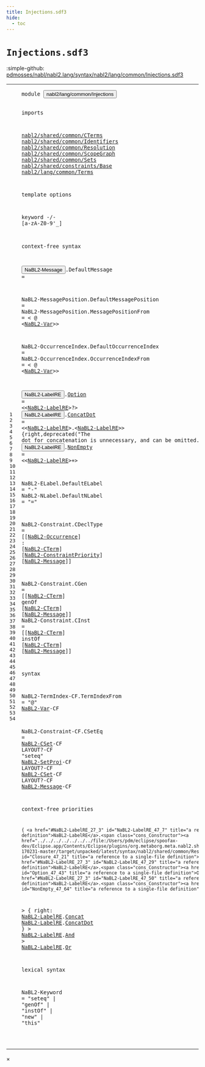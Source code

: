 ```yaml
---
title: Injections.sdf3
hide:
  - toc
---
```


# `Injections.sdf3`

:simple-github: [pdmosses/nabl/nabl2.lang/syntax/nabl2/lang/common/Injections.sdf3]

[pdmosses/nabl/nabl2.lang/syntax/nabl2/lang/common/Injections.sdf3]: https://github.com/pdmosses/nabl/blob/master/nabl2.lang/syntax/nabl2/lang/common/Injections.sdf3 "The source file on GitHub"

<div class="sdf3"><table class="highlighttable"><tbody><tr><td class="linenos"><div class="linenodiv"><pre><span></span>1
2
3
4
5
6
7
8
9
10
11
12
13
14
15
16
17
18
19
20
21
22
23
24
25
26
27
28
29
30
31
32
33
34
35
36
37
38
39
40
41
42
43
44
45
46
47
48
49
50
51
52
53
54
</pre></div></td>
<td class="code"><pre><code><span class="keyword">module</span> <button class="modal-open" id="nabl2/lang/common/Injections_1_8" title="a definition with multiple references" data-urls="../Main.sdf3/#nabl2/lang/common/Injections line 7_3; ../../rules/CGen.sdf3/#nabl2/lang/common/Injections line 10_3">nabl2/lang/common/Injections</button>

<span class="keyword">imports</span>

  <a href="../../../../../../../file:/Users/pdm/eclipse/spoofax-dev/Eclipse.app/Contents/Eclipse/plugins/org.metaborg.meta.nabl2.shared.eclipse_2.6.0.20231130-170231-master/target/unpacked/latest/syntax/nabl2/shared/common/CTerms.sdf3/#nabl2/shared/common/CTerms_1_8" id="nabl2/shared/common/CTerms_5_3" title="a reference to a single-file definition">nabl2/shared/common/CTerms</a>
  <a href="../../../../../../../file:/Users/pdm/eclipse/spoofax-dev/Eclipse.app/Contents/Eclipse/plugins/org.metaborg.meta.nabl2.shared.eclipse_2.6.0.20231130-170231-master/target/unpacked/latest/syntax/nabl2/shared/common/Identifiers.sdf3/#nabl2/shared/common/Identifiers_1_8" id="nabl2/shared/common/Identifiers_6_3" title="a reference to a single-file definition">nabl2/shared/common/Identifiers</a>
  <a href="../../../../../../../file:/Users/pdm/eclipse/spoofax-dev/Eclipse.app/Contents/Eclipse/plugins/org.metaborg.meta.nabl2.shared.eclipse_2.6.0.20231130-170231-master/target/unpacked/latest/syntax/nabl2/shared/common/Resolution.sdf3/#nabl2/shared/common/Resolution_1_8" id="nabl2/shared/common/Resolution_7_3" title="a reference to a single-file definition">nabl2/shared/common/Resolution</a>
  <a href="../../../../../../../file:/Users/pdm/eclipse/spoofax-dev/Eclipse.app/Contents/Eclipse/plugins/org.metaborg.meta.nabl2.shared.eclipse_2.6.0.20231130-170231-master/target/unpacked/latest/syntax/nabl2/shared/common/ScopeGraph.sdf3/#nabl2/shared/common/ScopeGraph_1_8" id="nabl2/shared/common/ScopeGraph_8_3" title="a reference to a single-file definition">nabl2/shared/common/ScopeGraph</a>
  <a href="../../../../../../../file:/Users/pdm/eclipse/spoofax-dev/Eclipse.app/Contents/Eclipse/plugins/org.metaborg.meta.nabl2.shared.eclipse_2.6.0.20231130-170231-master/target/unpacked/latest/syntax/nabl2/shared/common/Sets.sdf3/#nabl2/shared/common/Sets_1_8" id="nabl2/shared/common/Sets_9_3" title="a reference to a single-file definition">nabl2/shared/common/Sets</a>
  <a href="../../../../../../../file:/Users/pdm/eclipse/spoofax-dev/Eclipse.app/Contents/Eclipse/plugins/org.metaborg.meta.nabl2.shared.eclipse_2.6.0.20231130-170231-master/target/unpacked/latest/syntax/nabl2/shared/constraints/Base.sdf3/#nabl2/shared/constraints/Base_1_8" id="nabl2/shared/constraints/Base_10_3" title="a reference to a single-file definition">nabl2/shared/constraints/Base</a>
  <a href="../Terms.sdf3/#nabl2/lang/common/Terms_1_8" id="nabl2/lang/common/Terms_11_3" title="a reference to a single-file definition">nabl2/lang/common/Terms</a>

<span class="keyword">template options</span>

  <span class="keyword">keyword</span> -/- [<span class="cons_Regular">a</span>-<span class="cons_Regular">z</span><span class="cons_Regular">A</span>-<span class="cons_Regular">Z</span><span class="cons_Regular">0</span>-<span class="cons_Regular">9</span>\'\_]

<span class="keyword">context-free syntax</span>

  <button class="modal-open" id="NaBL2-Message_19_3" title="a definition with multiple references" data-urls="#NaBL2-Message line 34_96, 36_64, 37_65, 43_118">NaBL2-Message</button>.<span class="cons_Constructor"><span id="DefaultMessage_19_17" title="a definition with no references">DefaultMessage</span></span> =

  <span id="NaBL2-MessagePosition_21_3" title="a definition with no references">NaBL2-MessagePosition</span>.<span class="cons_Constructor"><span id="DefaultMessagePosition_21_25" title="a definition with no references">DefaultMessagePosition</span></span> =
  <span id="NaBL2-MessagePosition_22_3" title="a definition with no references">NaBL2-MessagePosition</span>.<span class="cons_Constructor"><span id="MessagePositionFrom_22_25" title="a definition with no references">MessagePositionFrom</span></span>    = &lt; <span class="cons_String">@</span> &lt;<a href="../Terms.sdf3/#NaBL2-Var_13_3" id="NaBL2-Var_22_55" title="a reference to a single-file definition">NaBL2-Var</a>&gt;&gt;

  <span id="NaBL2-OccurrenceIndex_24_3" title="a definition with no references">NaBL2-OccurrenceIndex</span>.<span class="cons_Constructor"><span id="DefaultOccurrenceIndex_24_25" title="a definition with no references">DefaultOccurrenceIndex</span></span> =
  <span id="NaBL2-OccurrenceIndex_25_3" title="a definition with no references">NaBL2-OccurrenceIndex</span>.<span class="cons_Constructor"><span id="OccurrenceIndexFrom_25_25" title="a definition with no references">OccurrenceIndexFrom</span></span>    = &lt; <span class="cons_String">@</span> &lt;<a href="../Terms.sdf3/#NaBL2-Var_13_3" id="NaBL2-Var_25_55" title="a reference to a single-file definition">NaBL2-Var</a>&gt;&gt;

  <button class="modal-open" id="NaBL2-LabelRE_27_3" title="a definition with multiple references" data-urls="#NaBL2-LabelRE line 27_31, 28_31, 28_47, 29_30, 47_7, 47_29, 47_50, 48_14, 48_35, 49_5, 50_5">NaBL2-LabelRE</button>.<span class="cons_Constructor"><a href="#Option_47_43" id="Option_27_17" title="a definition with a single reference">Option</a></span>    = &lt;&lt;<a href="#NaBL2-LabelRE_27_3" id="NaBL2-LabelRE_27_31" title="a reference to a single-file definition">NaBL2-LabelRE</a>&gt;<span class="cons_String">?</span>&gt;
  <button class="modal-open" id="NaBL2-LabelRE_28_3" title="a definition with multiple references" data-urls="#NaBL2-LabelRE line 27_31, 28_31, 28_47, 29_30, 47_7, 47_29, 47_50, 48_14, 48_35, 49_5, 50_5">NaBL2-LabelRE</button>.<span class="cons_Constructor"><a href="#ConcatDot_48_49" id="ConcatDot_28_17" title="a definition with a single reference">ConcatDot</a></span> = &lt;&lt;<a href="#NaBL2-LabelRE_27_3" id="NaBL2-LabelRE_28_31" title="a reference to a single-file definition">NaBL2-LabelRE</a>&gt;<span class="cons_String">.</span>&lt;<a href="#NaBL2-LabelRE_27_3" id="NaBL2-LabelRE_28_47" title="a reference to a single-file definition">NaBL2-LabelRE</a>&gt;&gt;  {<span class="keyword">right</span>,<span class="keyword">deprecated</span>("The dot for concatenation is unnecessary, and can be omitted.")}
  <button class="modal-open" id="NaBL2-LabelRE_29_3" title="a definition with multiple references" data-urls="#NaBL2-LabelRE line 27_31, 28_31, 28_47, 29_30, 47_7, 47_29, 47_50, 48_14, 48_35, 49_5, 50_5">NaBL2-LabelRE</button>.<span class="cons_Constructor"><a href="#NonEmpty_47_64" id="NonEmpty_29_17" title="a definition with a single reference">NonEmpty</a></span> = &lt;&lt;<a href="#NaBL2-LabelRE_27_3" id="NaBL2-LabelRE_29_30" title="a reference to a single-file definition">NaBL2-LabelRE</a>&gt;<span class="cons_String">+</span>&gt;

  <span id="NaBL2-ELabel_31_3" title="a definition with no references">NaBL2-ELabel</span>.<span class="cons_Constructor"><span id="DefaultELabel_31_16" title="a definition with no references">DefaultELabel</span></span> = <span class="cons_Lit">"-"</span>
  <span id="NaBL2-NLabel_32_3" title="a definition with no references">NaBL2-NLabel</span>.<span class="cons_Constructor"><span id="DefaultNLabel_32_16" title="a definition with no references">DefaultNLabel</span></span> = <span class="cons_Lit">"="</span>

  <span id="NaBL2-Constraint_34_3" title="a definition with no references">NaBL2-Constraint</span>.<span class="cons_Constructor"><span id="CDeclType_34_20" title="a definition with no references">CDeclType</span></span> = [[<a href="../../../../../../../file:/Users/pdm/eclipse/spoofax-dev/Eclipse.app/Contents/Eclipse/plugins/org.metaborg.meta.nabl2.shared.eclipse_2.6.0.20231130-170231-master/target/unpacked/latest/syntax/nabl2/shared/common/ScopeGraph.sdf3/#NaBL2-Occurrence_23_3" id="NaBL2-Occurrence_34_34" title="a reference to a single-file definition">NaBL2-Occurrence</a>] <span class="cons_String">:</span> [<a href="../../../../../../../file:/Users/pdm/eclipse/spoofax-dev/Eclipse.app/Contents/Eclipse/plugins/org.metaborg.meta.nabl2.shared.eclipse_2.6.0.20231130-170231-master/target/unpacked/latest/syntax/nabl2/shared/common/CTerms.sdf3/#NaBL2-CTerm_13_3" id="NaBL2-CTerm_34_55" title="a reference to a single-file definition">NaBL2-CTerm</a>] [<a href="../../../../../../../file:/Users/pdm/eclipse/spoofax-dev/Eclipse.app/Contents/Eclipse/plugins/org.metaborg.meta.nabl2.shared.eclipse_2.6.0.20231130-170231-master/target/unpacked/latest/syntax/nabl2/shared/constraints/Base.sdf3/#NaBL2-ConstraintPriority_44_3" id="NaBL2-ConstraintPriority_34_69" title="a reference to a single-file definition">NaBL2-ConstraintPriority</a>] [<a href="#NaBL2-Message_19_3" id="NaBL2-Message_34_96" title="a reference to a single-file definition">NaBL2-Message</a>]]

  <span id="NaBL2-Constraint_36_3" title="a definition with no references">NaBL2-Constraint</span>.<span class="cons_Constructor"><span id="CGen_36_20" title="a definition with no references">CGen</span></span>  = [[<a href="../../../../../../../file:/Users/pdm/eclipse/spoofax-dev/Eclipse.app/Contents/Eclipse/plugins/org.metaborg.meta.nabl2.shared.eclipse_2.6.0.20231130-170231-master/target/unpacked/latest/syntax/nabl2/shared/common/CTerms.sdf3/#NaBL2-CTerm_13_3" id="NaBL2-CTerm_36_30" title="a reference to a single-file definition">NaBL2-CTerm</a>] <span class="cons_String">genOf</span> [<a href="../../../../../../../file:/Users/pdm/eclipse/spoofax-dev/Eclipse.app/Contents/Eclipse/plugins/org.metaborg.meta.nabl2.shared.eclipse_2.6.0.20231130-170231-master/target/unpacked/latest/syntax/nabl2/shared/common/CTerms.sdf3/#NaBL2-CTerm_13_3" id="NaBL2-CTerm_36_50" title="a reference to a single-file definition">NaBL2-CTerm</a>] [<a href="#NaBL2-Message_19_3" id="NaBL2-Message_36_64" title="a reference to a single-file definition">NaBL2-Message</a>]]
  <span id="NaBL2-Constraint_37_3" title="a definition with no references">NaBL2-Constraint</span>.<span class="cons_Constructor"><span id="CInst_37_20" title="a definition with no references">CInst</span></span> = [[<a href="../../../../../../../file:/Users/pdm/eclipse/spoofax-dev/Eclipse.app/Contents/Eclipse/plugins/org.metaborg.meta.nabl2.shared.eclipse_2.6.0.20231130-170231-master/target/unpacked/latest/syntax/nabl2/shared/common/CTerms.sdf3/#NaBL2-CTerm_13_3" id="NaBL2-CTerm_37_30" title="a reference to a single-file definition">NaBL2-CTerm</a>] <span class="cons_String">instOf</span> [<a href="../../../../../../../file:/Users/pdm/eclipse/spoofax-dev/Eclipse.app/Contents/Eclipse/plugins/org.metaborg.meta.nabl2.shared.eclipse_2.6.0.20231130-170231-master/target/unpacked/latest/syntax/nabl2/shared/common/CTerms.sdf3/#NaBL2-CTerm_13_3" id="NaBL2-CTerm_37_51" title="a reference to a single-file definition">NaBL2-CTerm</a>] [<a href="#NaBL2-Message_19_3" id="NaBL2-Message_37_65" title="a reference to a single-file definition">NaBL2-Message</a>]]

<span class="keyword">syntax</span>

  <span id="NaBL2-TermIndex_41_3" title="a definition with no references">NaBL2-TermIndex</span><span class="keyword">-CF</span>.<span class="cons_Constructor"><span id="TermIndexFrom_41_22" title="a definition with no references">TermIndexFrom</span></span> = <span class="cons_Lit">"@"</span> <a href="../Terms.sdf3/#NaBL2-Var_13_3" id="NaBL2-Var_41_42" title="a reference to a single-file definition">NaBL2-Var</a><span class="keyword">-CF</span>

  <span id="NaBL2-Constraint_43_3" title="a definition with no references">NaBL2-Constraint</span><span class="keyword">-CF</span>.<span class="cons_Constructor"><span id="CSetEq_43_23" title="a definition with no references">CSetEq</span></span> = <a href="../../../../../../../file:/Users/pdm/eclipse/spoofax-dev/Eclipse.app/Contents/Eclipse/plugins/org.metaborg.meta.nabl2.shared.eclipse_2.6.0.20231130-170231-master/target/unpacked/latest/syntax/nabl2/shared/common/Sets.sdf3/#NaBL2-CSet_25_3" id="NaBL2-CSet_43_32" title="a reference to a single-file definition">NaBL2-CSet</a><span class="keyword">-CF LAYOUT</span>?<span class="keyword">-CF</span> <span class="cons_Lit">"seteq"</span> <a href="../../../../../../../file:/Users/pdm/eclipse/spoofax-dev/Eclipse.app/Contents/Eclipse/plugins/org.metaborg.meta.nabl2.shared.eclipse_2.6.0.20231130-170231-master/target/unpacked/latest/syntax/nabl2/shared/common/Sets.sdf3/#NaBL2-SetProj_20_3" id="NaBL2-SetProj_43_65" title="a reference to a single-file definition">NaBL2-SetProj</a><span class="keyword">-CF LAYOUT</span>?<span class="keyword">-CF</span> <a href="../../../../../../../file:/Users/pdm/eclipse/spoofax-dev/Eclipse.app/Contents/Eclipse/plugins/org.metaborg.meta.nabl2.shared.eclipse_2.6.0.20231130-170231-master/target/unpacked/latest/syntax/nabl2/shared/common/Sets.sdf3/#NaBL2-CSet_25_3" id="NaBL2-CSet_43_93" title="a reference to a single-file definition">NaBL2-CSet</a><span class="keyword">-CF LAYOUT</span>?<span class="keyword">-CF</span> <a href="#NaBL2-Message_19_3" id="NaBL2-Message_43_118" title="a reference to a single-file definition">NaBL2-Message</a><span class="keyword">-CF</span>

<span class="keyword">context-free priorities</span>

    { <a href="#NaBL2-LabelRE_27_3" id="NaBL2-LabelRE_47_7" title="a reference to a single-file definition">NaBL2-LabelRE</a>.<span class="cons_Constructor"><a href="../../../../../../../file:/Users/pdm/eclipse/spoofax-dev/Eclipse.app/Contents/Eclipse/plugins/org.metaborg.meta.nabl2.shared.eclipse_2.6.0.20231130-170231-master/target/unpacked/latest/syntax/nabl2/shared/common/Resolution.sdf3/#Closure_46_17" id="Closure_47_21" title="a reference to a single-file definition">Closure</a></span> <a href="#NaBL2-LabelRE_27_3" id="NaBL2-LabelRE_47_29" title="a reference to a single-file definition">NaBL2-LabelRE</a>.<span class="cons_Constructor"><a href="#Option_27_17" id="Option_47_43" title="a reference to a single-file definition">Option</a></span> <a href="#NaBL2-LabelRE_27_3" id="NaBL2-LabelRE_47_50" title="a reference to a single-file definition">NaBL2-LabelRE</a>.<span class="cons_Constructor"><a href="#NonEmpty_29_17" id="NonEmpty_47_64" title="a reference to a single-file definition">NonEmpty</a></span> }
  &gt; { <span class="keyword">right</span>: <a href="#NaBL2-LabelRE_27_3" id="NaBL2-LabelRE_48_14" title="a reference to a single-file definition">NaBL2-LabelRE</a>.<span class="cons_Constructor"><a href="../../../../../../../file:/Users/pdm/eclipse/spoofax-dev/Eclipse.app/Contents/Eclipse/plugins/org.metaborg.meta.nabl2.shared.eclipse_2.6.0.20231130-170231-master/target/unpacked/latest/syntax/nabl2/shared/common/Resolution.sdf3/#Concat_47_17" id="Concat_48_28" title="a reference to a single-file definition">Concat</a></span> <a href="#NaBL2-LabelRE_27_3" id="NaBL2-LabelRE_48_35" title="a reference to a single-file definition">NaBL2-LabelRE</a>.<span class="cons_Constructor"><a href="#ConcatDot_28_17" id="ConcatDot_48_49" title="a reference to a single-file definition">ConcatDot</a></span> }
  &gt; <a href="#NaBL2-LabelRE_27_3" id="NaBL2-LabelRE_49_5" title="a reference to a single-file definition">NaBL2-LabelRE</a>.<span class="cons_Constructor"><a href="../../../../../../../file:/Users/pdm/eclipse/spoofax-dev/Eclipse.app/Contents/Eclipse/plugins/org.metaborg.meta.nabl2.shared.eclipse_2.6.0.20231130-170231-master/target/unpacked/latest/syntax/nabl2/shared/common/Resolution.sdf3/#And_48_17" id="And_49_19" title="a reference to a single-file definition">And</a></span>
  &gt; <a href="#NaBL2-LabelRE_27_3" id="NaBL2-LabelRE_50_5" title="a reference to a single-file definition">NaBL2-LabelRE</a>.<span class="cons_Constructor"><a href="../../../../../../../file:/Users/pdm/eclipse/spoofax-dev/Eclipse.app/Contents/Eclipse/plugins/org.metaborg.meta.nabl2.shared.eclipse_2.6.0.20231130-170231-master/target/unpacked/latest/syntax/nabl2/shared/common/Resolution.sdf3/#Or_49_17" id="Or_50_19" title="a reference to a single-file definition">Or</a></span>

<span class="keyword">lexical syntax</span>

  <span id="NaBL2-Keyword_54_3" title="a definition with no references">NaBL2-Keyword</span> = <span class="cons_Lit">"seteq"</span> | <span class="cons_Lit">"genOf"</span> | <span class="cons_Lit">"instOf"</span> | <span class="cons_Lit">"new"</span> | <span class="cons_Lit">"this"</span>

</code></pre></td></tr></tbody></table></div>

<div id="modal">
  <div id="modal-content">
    <span id="modal-close">&times;</span>
    <h2 id="modal-h2"></h2>
    <p  id="modal-p"></p>
    <ul id="modal-ul"></ul>
  </div>
</div>
